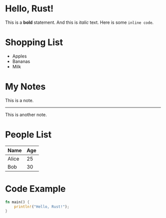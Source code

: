 # Hello, Rust!
This is a **bold** statement.
And this is *italic* text.
Here is some `inline code`.

# Shopping List
- Apples
- Bananas
- Milk

# My Notes
This is a note.

---

This is another note.

# People List

| Name  | Age |
|-------|---- |
| Alice | 25  |
| Bob   | 30  |

# Code Example

```rust
fn main() {
    println!("Hello, Rust!");
}




